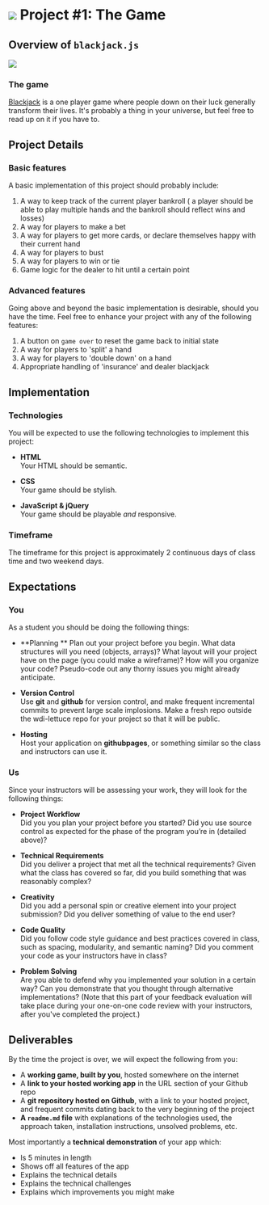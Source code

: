 # ![](https://ga-dash.s3.amazonaws.com/production/assets/logo-9f88ae6c9c3871690e33280fcf557f33.png) Project #1: The Game

## Overview of `blackjack.js`

![](http://upload.wikimedia.org/wikipedia/commons/4/4b/Blackjack_board.JPG)

### The game

[Blackjack](http://en.wikipedia.org/wiki/Blackjack) is a one player game where people down on their luck generally transform their lives.  It's probably a thing in your universe, but feel free to read up on it if you have to.

## Project Details

### Basic features

A basic implementation of this project should probably include:

1. A way to keep track of the current player bankroll ( a player should be able to play multiple hands and the bankroll should reflect wins and losses)
2. A way for players to make a bet
3. A way for players to get more cards, or declare themselves happy with their current hand
4. A way for players to bust
5. A way for players to win or tie
6. Game logic for the dealer to hit until a certain point



###  Advanced features

Going above and beyond the basic implementation is desirable, should you have the time.  Feel free to enhance your project with any of the following features:

1. A button on `game over` to reset the game back to initial state
2. A way for players to 'split' a hand
3. A way for players to 'double down' on a hand
4. Appropriate handling of 'insurance' and dealer blackjack


## Implementation

### Technologies

You will be expected to use the following technologies to implement this project:

- **HTML**  
  Your HTML should be semantic.

- **CSS**  
  Your game should be stylish.

- **JavaScript & jQuery**  
  Your game should be playable *and* responsive.


### Timeframe

The timeframe for this project is approximately 2 continuous days of class time and two weekend days.

## Expectations

### You

As a student you should be doing the following things:

- **Planning **
  Plan out your project before you begin. What data structures will you need (objects, arrays)? What layout will your project have on the page (you could make a wireframe)? How will you organize your code? Pseudo-code out any thorny issues you might already anticipate.

- **Version Control**  
  Use **git** and **github** for version control, and make frequent incremental commits to prevent large scale implosions. Make a fresh repo outside the wdi-lettuce repo for your project so that
  it will be public.

- **Hosting**  
  Host your application on **githubpages**, or something similar so the class and instructors can use it.  

### Us

Since your instructors will be assessing your work, they will look for the following things:

- **Project Workflow**  
Did you you plan your project before you started? Did you use source control as expected for the phase of the program you’re in (detailed above)?

- **Technical Requirements**  
Did you deliver a project that met all the technical requirements? Given what the class has covered so far, did you build something that was reasonably complex?

- **Creativity**  
Did you add a personal spin or creative element into your project submission? Did you deliver something of value to the end user?

- **Code Quality**  
Did you follow code style guidance and best practices covered in class, such as spacing, modularity, and semantic naming? Did you comment your code as your instructors have in class?

- **Problem Solving**  
Are you able to defend why you implemented your solution in a certain way? Can you demonstrate that you thought through alternative implementations? (Note that this part of your feedback evaluation will take place during your one-on-one code review with your instructors, after you've completed the project.)

## Deliverables

By the time the project is over, we will expect the following from you:

* A **working game, built by you**, hosted somewhere on the internet
* A **link to your hosted working app** in the URL section of your Github repo
* A **git repository hosted on Github**, with a link to your hosted project,  and frequent commits dating back to the very beginning of the project
* **A ``readme.md`` file** with explanations of the technologies used, the approach taken, installation instructions, unsolved problems, etc.

Most importantly a **technical demonstration** of your app which:

* Is 5 minutes in length
* Shows off all features of the app
* Explains the technical details
* Explains the technical challenges
* Explains which improvements you might make
